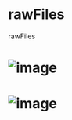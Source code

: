 # rawFiles
rawFiles
# ![image](https://github.com/liuz430524/rawFiles/raw/master/in.png)
# ![image](https://github.com/liuz430524/rawFiles/raw/master/out.png)
